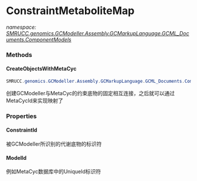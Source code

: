 ﻿# ConstraintMetaboliteMap
_namespace: [SMRUCC.genomics.GCModeller.Assembly.GCMarkupLanguage.GCML_Documents.ComponentModels](./index.md)_





### Methods

#### CreateObjectsWithMetaCyc
```csharp
SMRUCC.genomics.GCModeller.Assembly.GCMarkupLanguage.GCML_Documents.ComponentModels.ConstraintMetaboliteMap.CreateObjectsWithMetaCyc
```
创建GCModeller与MetaCyc的约束底物的固定相互连接，之后就可以通过MetaCycId来实现映射了


### Properties

#### ConstraintId
被GCModeller所识别的代谢底物的标识符
#### ModelId
例如MetaCyc数据库中的UniqueId标识符
